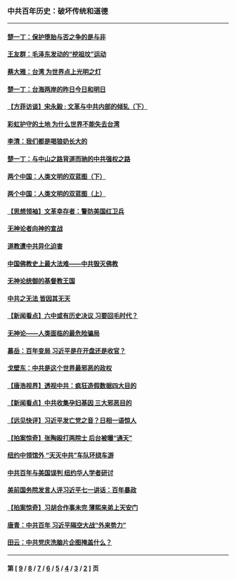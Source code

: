 ### 中共百年历史：破坏传统和道德
---
#### [楚一丁：保护堕胎与否之争的是与非](../../pages/nf1176114/n13815642.md?03110430) 
#### [王友群：毛泽东发动的“挖祖坟”运动](../../pages/nf1176114/n13723639.md?03110430) 
#### [蔡大雅：台湾 为世界点上光明之灯](../../pages/nf1176114/n13531530.md?03110430) 
#### [楚一丁：台海两岸的昨日今日和明日](../../pages/nf1176114/n13531468.md?03110430) 
#### [【方菲访谈】宋永毅 : 文革与中共内部的倾轧（下）](../../pages/nf1176114/n13486836.md?03110430) 
#### [彩虹护守的土地 为什么世界不能失去台湾](../../pages/nf1176114/n13476849.md?03110430) 
#### [李清：我们都是喝狼奶长大的](../../pages/nf1176114/n13471478.md?03110430) 
#### [楚一丁：与中山之路背道而驰的中共强权之路](../../pages/nf1176114/n13437270.md?03110430) 
#### [两个中国：人类文明的双蓝图（下）](../../pages/nf1176114/n13423132.md?03110430) 
#### [两个中国：人类文明的双蓝图（上）](../../pages/nf1176114/n13422687.md?03110430) 
#### [【思想领袖】文革幸存者：警防美国红卫兵](../../pages/nf1176114/n13339289.md?03110430) 
#### [无神论者向神的宣战](../../pages/nf1176114/n13281535.md?03110430) 
#### [道教遭中共异化迫害](../../pages/nf1176114/n13281463.md?03110430) 
#### [中国佛教史上最大法难——中共毁灭佛教](../../pages/nf1176114/n13281397.md?03110430) 
#### [无神论统御的基督教王国](../../pages/nf1176114/n13281280.md?03110430) 
#### [中共之无法 皆因其无天](../../pages/nf1176114/n13281088.md?03110430) 
#### [【新闻看点】六中或有历史决议 习要回毛时代？](../../pages/nf1176114/n13222895.md?03110430) 
#### [无神论——人类面临的最危险骗局](../../pages/nf1176114/n13196137.md?03110430) 
#### [慕岳：百年变局 习近平是在开盘还是收官？](../../pages/nf1176114/n13206516.md?03110430) 
#### [戈壁东：中共是这个世界最邪恶的政权](../../pages/nf1176114/n13085641.md?03110430) 
#### [【唐浩视界】透视中共：疯狂造假数据四大目的](../../pages/nf1176114/n13080590.md?03110430) 
#### [【新闻看点】中共收集孕妇基因 三大邪恶目的](../../pages/nf1176114/n13077182.md?03110430) 
#### [【远见快评】习近平发亡党之音？日相一语惊人](../../pages/nf1176114/n13074809.md?03110430) 
#### [【拍案惊奇】张陶殴打两院士 后台被曝“通天”](../../pages/nf1176114/n13070496.md?03110430) 
#### [纽约中领馆外 “天灭中共”车队环绕车游](../../pages/nf1176114/n13070693.md?03110430) 
#### [中共百年与美国误判 纽约华人学者研讨](../../pages/nf1176114/n13067969.md?03110430) 
#### [美前国务院发言人评习近平七一讲话：百年暴政](../../pages/nf1176114/n13066986.md?03110430) 
#### [【拍案惊奇】习胡合作事未完 薄熙来弟上天安门](../../pages/nf1176114/n13065867.md?03110430) 
#### [唐青：中共百年 习近平隔空大战“外来势力”](../../pages/nf1176114/n13065976.md?03110430) 
#### [田云：中共党庆洗脑片企图掩盖什么？](../../pages/nf1176114/n13064395.md?03110430) 

---
#### 第 [ [9](./9.md?03110430) / [8](./8.md?03110430) / [7](./7.md?03110430) / [6](./6.md?03110430) / [5](./5.md?03110430) / [4](./4.md?03110430) / [3](./3.md?03110430) / [2](./2.md?03110430) ] 页
